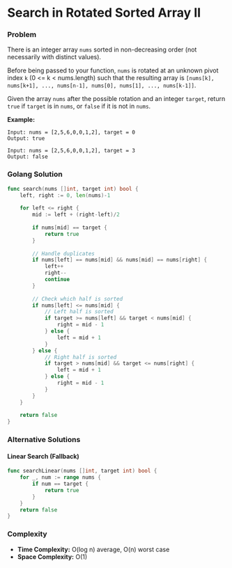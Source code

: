 # Search in Rotated Sorted Array II

### Problem
There is an integer array `nums` sorted in non-decreasing order (not necessarily with distinct values).

Before being passed to your function, `nums` is rotated at an unknown pivot index `k` (0 <= k < nums.length) such that the resulting array is `[nums[k], nums[k+1], ..., nums[n-1], nums[0], nums[1], ..., nums[k-1]]`.

Given the array `nums` after the possible rotation and an integer `target`, return `true` if `target` is in `nums`, or `false` if it is not in `nums`.

**Example:**
```
Input: nums = [2,5,6,0,0,1,2], target = 0
Output: true

Input: nums = [2,5,6,0,0,1,2], target = 3
Output: false
```

### Golang Solution

```go
func search(nums []int, target int) bool {
    left, right := 0, len(nums)-1
    
    for left <= right {
        mid := left + (right-left)/2
        
        if nums[mid] == target {
            return true
        }
        
        // Handle duplicates
        if nums[left] == nums[mid] && nums[mid] == nums[right] {
            left++
            right--
            continue
        }
        
        // Check which half is sorted
        if nums[left] <= nums[mid] {
            // Left half is sorted
            if target >= nums[left] && target < nums[mid] {
                right = mid - 1
            } else {
                left = mid + 1
            }
        } else {
            // Right half is sorted
            if target > nums[mid] && target <= nums[right] {
                left = mid + 1
            } else {
                right = mid - 1
            }
        }
    }
    
    return false
}
```

### Alternative Solutions

#### **Linear Search (Fallback)**
```go
func searchLinear(nums []int, target int) bool {
    for _, num := range nums {
        if num == target {
            return true
        }
    }
    return false
}
```

### Complexity
- **Time Complexity:** O(log n) average, O(n) worst case
- **Space Complexity:** O(1)
